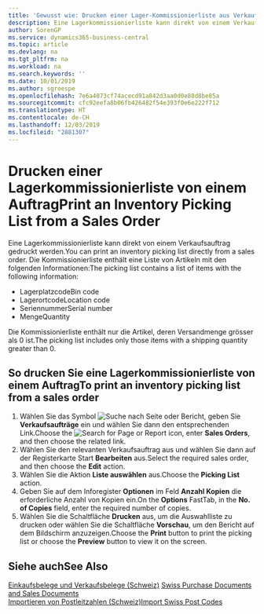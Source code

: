 ```yaml
---
title: 'Gewusst wie: Drucken einer Lager-Kommissionierliste aus Verkaufsaufträgen'
description: Eine Lagerkommissionierliste kann direkt von einem Verkaufsauftrag gedruckt werden.
author: SorenGP
ms.service: dynamics365-business-central
ms.topic: article
ms.devlang: na
ms.tgt_pltfrm: na
ms.workload: na
ms.search.keywords: ''
ms.date: 10/01/2019
ms.author: sgroespe
ms.openlocfilehash: 7e6a4073cf74acecd91a842d3aa0d0e88d8be85a
ms.sourcegitcommit: cfc92eefa8b06fb426482f54e393f0e6e222f712
ms.translationtype: HT
ms.contentlocale: de-CH
ms.lasthandoff: 12/03/2019
ms.locfileid: "2881307"
---
```

# <a name="print-an-inventory-picking-list-from-a-sales-order"></a><span data-ttu-id="12668-103">Drucken einer Lagerkommissionierliste von einem Auftrag</span><span class="sxs-lookup"><span data-stu-id="12668-103">Print an Inventory Picking List from a Sales Order</span></span>
<span data-ttu-id="12668-104">Eine Lagerkommissionierliste kann direkt von einem Verkaufsauftrag gedruckt werden.</span><span class="sxs-lookup"><span data-stu-id="12668-104">You can print an inventory picking list directly from a sales order.</span></span> <span data-ttu-id="12668-105">Die Kommissionierliste enthält eine Liste von Artikeln mit den folgenden Informationen:</span><span class="sxs-lookup"><span data-stu-id="12668-105">The picking list contains a list of items with the following information:</span></span>  

- <span data-ttu-id="12668-106">Lagerplatzcode</span><span class="sxs-lookup"><span data-stu-id="12668-106">Bin code</span></span>  
- <span data-ttu-id="12668-107">Lagerortcode</span><span class="sxs-lookup"><span data-stu-id="12668-107">Location code</span></span>  
- <span data-ttu-id="12668-108">Seriennummer</span><span class="sxs-lookup"><span data-stu-id="12668-108">Serial number</span></span>  
- <span data-ttu-id="12668-109">Menge</span><span class="sxs-lookup"><span data-stu-id="12668-109">Quantity</span></span>  

<span data-ttu-id="12668-110">Die Kommissionierliste enthält nur die Artikel, deren Versandmenge grösser als 0 ist.</span><span class="sxs-lookup"><span data-stu-id="12668-110">The picking list includes only those items with a shipping quantity greater than 0.</span></span>  

## <a name="to-print-an-inventory-picking-list-from-a-sales-order"></a><span data-ttu-id="12668-111">So drucken Sie eine Lagerkommissionierliste von einem Auftrag</span><span class="sxs-lookup"><span data-stu-id="12668-111">To print an inventory picking list from a sales order</span></span>  

1.  <span data-ttu-id="12668-112">Wählen Sie das Symbol ![Suche nach Seite oder Bericht](../../media/ui-search/search_small.png "Suche nach Seiten- oder Berichtssymbolen"), geben Sie **Verkaufsaufträge** ein und wählen Sie dann den entsprechenden Link.</span><span class="sxs-lookup"><span data-stu-id="12668-112">Choose the ![Search for Page or Report](../../media/ui-search/search_small.png "Search for Page or Report icon") icon, enter **Sales Orders**, and then choose the related link.</span></span>  
2.  <span data-ttu-id="12668-113">Wählen Sie den relevanten Verkaufsauftrag aus und wählen Sie dann auf der Registerkarte Start **Bearbeiten** aus.</span><span class="sxs-lookup"><span data-stu-id="12668-113">Select the required sales order, and then choose the **Edit** action.</span></span>  
3.  <span data-ttu-id="12668-114">Wählen Sie die Aktion **Liste auswählen** aus.</span><span class="sxs-lookup"><span data-stu-id="12668-114">Choose the **Picking List** action.</span></span>  
4.  <span data-ttu-id="12668-115">Geben Sie auf dem Inforegister **Optionen** im Feld **Anzahl Kopien** die erforderliche Anzahl von Kopien ein.</span><span class="sxs-lookup"><span data-stu-id="12668-115">On the **Options** FastTab, in the **No. of Copies** field, enter the required number of copies.</span></span>  
5.  <span data-ttu-id="12668-116">Wählen Sie die Schaltfläche **Drucken** aus, um die Auswahlliste zu drucken oder wählen Sie die Schaltfläche **Vorschau**, um den Bericht auf dem Bildschirm anzuzeigen.</span><span class="sxs-lookup"><span data-stu-id="12668-116">Choose the **Print** button to print the picking list or choose the **Preview** button to view it on the screen.</span></span>  

## <a name="see-also"></a><span data-ttu-id="12668-117">Siehe auch</span><span class="sxs-lookup"><span data-stu-id="12668-117">See Also</span></span>  
 <span data-ttu-id="12668-118">[Einkaufsbelege und Verkaufsbelege (Schweiz)](swiss-purchase-documents-and-sales-documents.md) </span><span class="sxs-lookup"><span data-stu-id="12668-118">[Swiss Purchase Documents and Sales Documents](swiss-purchase-documents-and-sales-documents.md) </span></span>  
 [<span data-ttu-id="12668-119">Importieren von Postleitzahlen (Schweiz)</span><span class="sxs-lookup"><span data-stu-id="12668-119">Import Swiss Post Codes</span></span>](how-to-import-swiss-post-codes.md)   
 
